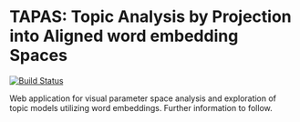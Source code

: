 # TAPAS: Topic Analysis by Projection into Aligned word embedding Spaces

[![Build Status](https://travis-ci.org/rmitsch/tapas.png)](https://travis-ci.org/rmitsch/tapas)

Web application for visual parameter space analysis and exploration of topic models utilizing word embeddings.
Further information to follow.